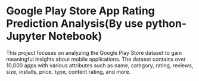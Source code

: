 # Google Play Store App Rating Prediction Analysis(By use python- Jupyter Notebook)
This project focuses on analyzing the Google Play Store dataset to gain meaningful insights about mobile applications. The dataset contains over 10,000 apps with various attributes such as name, category, rating, reviews, size, installs, price, type, content rating, and more.

#
